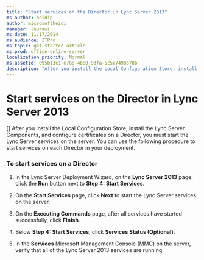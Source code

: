 ```yaml
---
title: "Start services on the Director in Lync Server 2013"
ms.author: heidip
author: microsoftheidi
manager: laurawi
ms.date: 11/17/2014
ms.audience: ITPro
ms.topic: get-started-article
ms.prod: office-online-server
localization_priority: Normal
ms.assetid: 095b13e1-e788-4b80-93fa-5c5e7498678b
description: "After you install the Local Configuration Store, install the Lync Server Components, and configure certificates on a Director, you must start the Lync Server services on the server. You can use the following procedure to start services on each Director in your deployment."
---
```


# Start services on the Director in Lync Server 2013
[]
After you install the Local Configuration Store, install the Lync Server Components, and configure certificates on a Director, you must start the Lync Server services on the server. You can use the following procedure to start services on each Director in your deployment.
  
### To start services on a Director

1. In the Lync Server Deployment Wizard, on the **Lync Server 2013** page, click the **Run** button next to **Step 4: Start Services**.
    
2. On the **Start Services** page, click **Next** to start the Lync Server services on the server. 
    
3. On the **Executing Commands** page, after all services have started successfully, click **Finish**.
    
4. Below **Step 4: Start Services**, click **Services Status (Optional)**. 
    
5. In the **Services** Microsoft Management Console (MMC) on the server, verify that all of the Lync Server 2013 services are running. 
    

